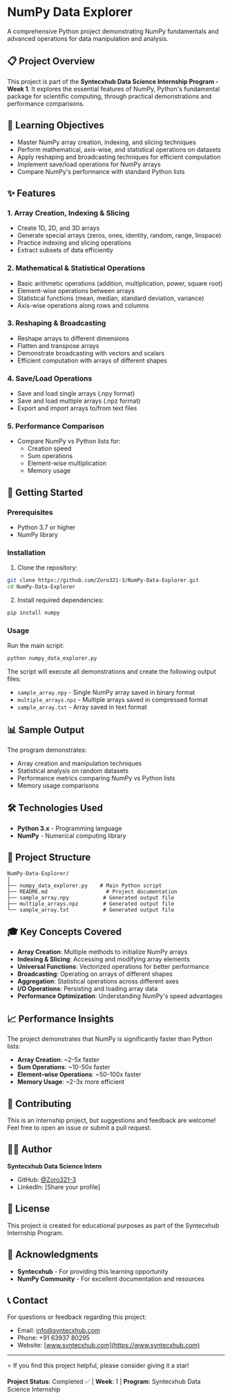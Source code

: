 # NumPy Data Explorer

A comprehensive Python project demonstrating NumPy fundamentals and advanced operations for data manipulation and analysis.

## 📋 Project Overview

This project is part of the **Syntecxhub Data Science Internship Program - Week 1**. It explores the essential features of NumPy, Python's fundamental package for scientific computing, through practical demonstrations and performance comparisons.

## 🎯 Learning Objectives

- Master NumPy array creation, indexing, and slicing techniques
- Perform mathematical, axis-wise, and statistical operations on datasets
- Apply reshaping and broadcasting techniques for efficient computation
- Implement save/load operations for NumPy arrays
- Compare NumPy's performance with standard Python lists

## ✨ Features

### 1. Array Creation, Indexing & Slicing
- Create 1D, 2D, and 3D arrays
- Generate special arrays (zeros, ones, identity, random, range, linspace)
- Practice indexing and slicing operations
- Extract subsets of data efficiently

### 2. Mathematical & Statistical Operations
- Basic arithmetic operations (addition, multiplication, power, square root)
- Element-wise operations between arrays
- Statistical functions (mean, median, standard deviation, variance)
- Axis-wise operations along rows and columns

### 3. Reshaping & Broadcasting
- Reshape arrays to different dimensions
- Flatten and transpose arrays
- Demonstrate broadcasting with vectors and scalars
- Efficient computation with arrays of different shapes

### 4. Save/Load Operations
- Save and load single arrays (.npy format)
- Save and load multiple arrays (.npz format)
- Export and import arrays to/from text files

### 5. Performance Comparison
- Compare NumPy vs Python lists for:
  - Creation speed
  - Sum operations
  - Element-wise multiplication
  - Memory usage

## 🚀 Getting Started

### Prerequisites

- Python 3.7 or higher
- NumPy library

### Installation

1. Clone the repository:
```bash
git clone https://github.com/Zoro321-3/NumPy-Data-Explorer.git
cd NumPy-Data-Explorer
```

2. Install required dependencies:
```bash
pip install numpy
```

### Usage

Run the main script:
```bash
python numpy_data_explorer.py
```

The script will execute all demonstrations and create the following output files:
- `sample_array.npy` - Single NumPy array saved in binary format
- `multiple_arrays.npz` - Multiple arrays saved in compressed format
- `sample_array.txt` - Array saved in text format

## 📊 Sample Output

The program demonstrates:
- Array creation and manipulation techniques
- Statistical analysis on random datasets
- Performance metrics comparing NumPy vs Python lists
- Memory usage comparisons

## 🛠️ Technologies Used

- **Python 3.x** - Programming language
- **NumPy** - Numerical computing library

## 📁 Project Structure
```
NumPy-Data-Explorer/
│
├── numpy_data_explorer.py    # Main Python script
├── README.md                   # Project documentation
├── sample_array.npy           # Generated output file
├── multiple_arrays.npz        # Generated output file
└── sample_array.txt           # Generated output file
```

## 🎓 Key Concepts Covered

- **Array Creation**: Multiple methods to initialize NumPy arrays
- **Indexing & Slicing**: Accessing and modifying array elements
- **Universal Functions**: Vectorized operations for better performance
- **Broadcasting**: Operating on arrays of different shapes
- **Aggregation**: Statistical operations across different axes
- **I/O Operations**: Persisting and loading array data
- **Performance Optimization**: Understanding NumPy's speed advantages

## 📈 Performance Insights

The project demonstrates that NumPy is significantly faster than Python lists:
- **Array Creation**: ~2-5x faster
- **Sum Operations**: ~10-50x faster
- **Element-wise Operations**: ~50-100x faster
- **Memory Usage**: ~2-3x more efficient

## 🤝 Contributing

This is an internship project, but suggestions and feedback are welcome! Feel free to open an issue or submit a pull request.

## 👨‍💻 Author

**Syntecxhub Data Science Intern**
- GitHub: [@Zoro321-3](https://github.com/Zoro321-3)
- LinkedIn: [Share your profile]

## 📝 License

This project is created for educational purposes as part of the Syntecxhub Internship Program.

## 🙏 Acknowledgments

- **Syntecxhub** - For providing this learning opportunity
- **NumPy Community** - For excellent documentation and resources

## 📞 Contact

For questions or feedback regarding this project:
- Email: info@syntecxhub.com
- Phone: +91 63937 80295
- Website: [www.syntecxhub.com](https://www.syntecxhub.com)

---

⭐ If you find this project helpful, please consider giving it a star!

**Project Status**: Completed ✅ | **Week**: 1 | **Program**: Syntecxhub Data Science Internship
